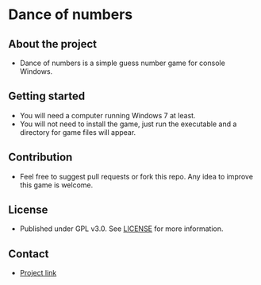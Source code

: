 # Dance of numbers

## About the project
* Dance of numbers is a simple guess number game for console Windows.
## Getting started
* You will need a computer running Windows 7 at least.
* You will not need to install the game, just run the executable and a directory for game files will appear.
## Contribution
* Feel free to suggest pull requests or fork this repo. Any idea to improve this game is welcome.
## License
* Published under GPL v3.0. See [LICENSE](https://www.gnu.org/licenses/gpl-3.0.en.html) for more information.
## Contact
* [Project link](https://github.com/studTon/dance-of-numbers/projects/1)
